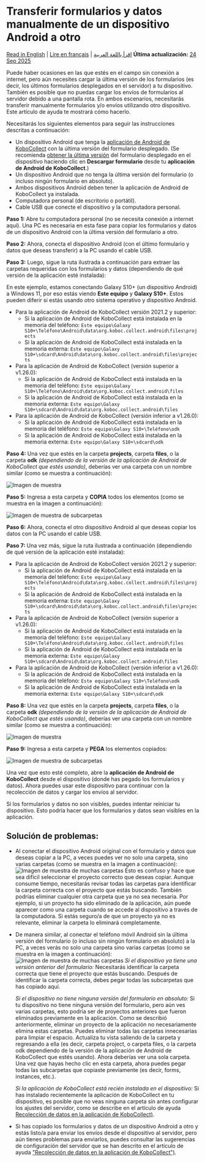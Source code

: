 # Transferir formularios y datos manualmente de un dispositivo Android a otro
<a href="../transferring_forms.html">Read in English</a> | <a href="../fr/transferring_forms.html">Lire en français</a> | <a href="../ar/transferring_forms.html">اقرأ باللغة العربية</a>
**Última actualización:** <a href="https://github.com/kobotoolbox/docs/blob/7def5f54e2441b05b4a2163e682bdd146fa781e1/source/transferring_forms.md" class="reference">24 Sep 2025</a>

Puede haber ocasiones en las que estés en el campo sin conexión a internet,
pero aún necesites cargar la última versión de los formularios (es decir, los últimos
formularios desplegados en el servidor) a tu dispositivo. También es posible que no puedas cargar
los envíos de formularios al servidor debido a una pantalla rota. En ambos escenarios,
necesitarás transferir manualmente formularios y/o envíos utilizando otro dispositivo.
Este artículo de ayuda te mostrará cómo hacerlo.

Necesitarás los siguientes elementos para seguir las instrucciones descritas a continuación:

-   Un dispositivo Android que tenga la [aplicación de Android de KoboCollect](kobocollect_on_android_latest.md) con la última versión del formulario desplegado. (Se
    recomienda [obtener la última versión](https://support.kobotoolbox.org/es/data_collection_kobocollect.html#downloading-forms) del formulario desplegado en el dispositivo
    haciendo clic en **Descargar formulario** desde tu **aplicación de Android de KoboCollect**.)
-   Un dispositivo Android que no tenga la última versión del formulario (o incluso
    ningún formulario en absoluto).
-   Ambos dispositivos Android deben tener la aplicación de Android de KoboCollect ya instalada.
-   Computadora personal (de escritorio o portátil).
-   Cable USB que conecte el dispositivo y la computadora personal.

**Paso 1:** Abre tu computadora personal (no se necesita conexión a internet aquí).
Una PC es necesaria en esta fase para copiar los formularios y datos de un dispositivo Android
con la última versión del formulario a otro.

**Paso 2:** Ahora, conecta el dispositivo Android (con el último formulario y datos que
deseas transferir) a la PC usando el cable USB.

**Paso 3:** Luego, sigue la ruta ilustrada a continuación para extraer las carpetas
requeridas con los formularios y datos (dependiendo de qué versión de la aplicación esté instalada):

<p class="note">
  En este ejemplo, estamos conectando Galaxy S10+ (un dispositivo Android) a Windows
  11, por eso estás viendo <strong>Este equipo</strong> y
  <strong>Galaxy S10+</strong>. Estos pueden diferir si estás usando otro sistema operativo y
  dispositivo Android.
</p>

-   Para la aplicación de Android de KoboCollect versión 2021.2 y superior:
    -   Si la aplicación de Android de KoboCollect está instalada en la memoria del teléfono:
        `Este equipo\Galaxy S10+\Teléfono\Android\data\org.koboc.collect.android\files\projects`
    -   Si la aplicación de Android de KoboCollect está instalada en la memoria externa:
        `Este equipo\Galaxy S10+\sdcard\Android\data\org.koboc.collect.android\files\projects`
-   Para la aplicación de Android de KoboCollect (versión superior a v1.26.0):
    -   Si la aplicación de Android de KoboCollect está instalada en la memoria del teléfono:
        `Este equipo\Galaxy S10+\Teléfono\Android\data\org.koboc.collect.android\files`
    -   Si la aplicación de Android de KoboCollect está instalada en la memoria externa:
        `Este equipo\Galaxy S10+\sdcard\Android\data\org.koboc.collect.android\files`
-   Para la aplicación de Android de KoboCollect (versión inferior a v1.26.0):
    -   Si la aplicación de Android de KoboCollect está instalada en la memoria del teléfono:
        `Este equipo\Galaxy S10+\Teléfono\odk`
    -   Si la aplicación de Android de KoboCollect está instalada en la memoria externa:
        `Este equipo\Galaxy S10+\sdcard\odk`

**Paso 4:** Una vez que estés en la carpeta **projects**, carpeta **files**, o la
carpeta **odk** _(dependiendo de la versión de la aplicación de Android de KoboCollect que estés
usando)_, deberías ver una carpeta con un nombre similar (como se muestra a continuación):

![Imagen de muestra](images/transferring_forms/sample_1_folder.png)

**Paso 5:** Ingresa a esta carpeta y **COPIA** todos los elementos (como se muestra en la imagen
a continuación):

![Imagen de muestra de subcarpetas](images/transferring_forms/sub_folders.png)

**Paso 6:** Ahora, conecta el otro dispositivo Android al que deseas copiar los datos
con la PC usando el cable USB.

**Paso 7:** Una vez más, sigue la ruta ilustrada a continuación (dependiendo de qué
versión de la aplicación esté instalada):

-   Para la aplicación de Android de KoboCollect versión 2021.2 y superior:
    -   Si la aplicación de Android de KoboCollect está instalada en la memoria del teléfono:
        `Este equipo\Galaxy S10+\Teléfono\Android\data\org.koboc.collect.android\files\projects`
    -   Si la aplicación de Android de KoboCollect está instalada en la memoria externa:
        `Este equipo\Galaxy S10+\sdcard\Android\data\org.koboc.collect.android\files\projects`
-   Para la aplicación de Android de KoboCollect (versión superior a v1.26.0):
    -   Si la aplicación de Android de KoboCollect está instalada en la memoria del teléfono:
        `Este equipo\Galaxy S10+\Teléfono\Android\data\org.koboc.collect.android\files`
    -   Si la aplicación de Android de KoboCollect está instalada en la memoria externa:
        `Este equipo\Galaxy S10+\sdcard\Android\data\org.koboc.collect.android\files`
-   Para la aplicación de Android de KoboCollect (versión inferior a v1.26.0):
    -   Si la aplicación de Android de KoboCollect está instalada en la memoria del teléfono:
        `Este equipo\Galaxy S10+\Teléfono\odk`
    -   Si la aplicación de Android de KoboCollect está instalada en la memoria externa:
        `Este equipo\Galaxy S10+\sdcard\odk`

**Paso 8:** Una vez que estés en la carpeta **projects**, carpeta **files**, o la
carpeta **odk** _(dependiendo de la versión de la aplicación de Android de KoboCollect que estés
usando)_, deberías ver una carpeta con un nombre similar (como se muestra a continuación):

![Imagen de muestra](images/transferring_forms/sample_2_folder.png)

**Paso 9:** Ingresa a esta carpeta y **PEGA** los elementos copiados:

![Imagen de muestra de subcarpetas](images/transferring_forms/sub_folders.png)

Una vez que esto esté completo, abre la **aplicación de Android de KoboCollect** desde el dispositivo
(donde has pegado los formularios y datos). Ahora puedes usar este dispositivo para
continuar con la recolección de datos y cargar los envíos al servidor.

<p class="note">
  Si los formularios y datos no son visibles, puedes intentar reiniciar tu dispositivo.
  Esto podría hacer que los formularios y datos sean visibles en la aplicación.
</p>

## Solución de problemas:

-   Al conectar el dispositivo Android original con el formulario y datos que deseas
    copiar a la PC, a veces puedes ver no solo una carpeta, sino varias
    carpetas (como se muestra en la imagen a continuación):
    ![Imagen de muestra de muchas carpetas](images/transferring_forms/sample_many_folders.png)
    Esto es confuso y hace que sea difícil seleccionar el proyecto correcto que
    deseas copiar. Aunque consume tiempo, necesitarás revisar todas las
    carpetas para identificar la carpeta correcta con el proyecto que estás buscando.
    También podrías eliminar cualquier otra carpeta que ya no sea necesaria. Por
    ejemplo, si un proyecto ha sido eliminado de la aplicación, aún puede aparecer
    como una carpeta cuando se accede al dispositivo a través de la computadora. Si estás
    seguro/a de que un proyecto ya no es relevante, eliminar la carpeta lo eliminará
    completamente.

-   De manera similar, al conectar el teléfono móvil Android sin la última
    versión del formulario (o incluso sin ningún formulario en absoluto) a la PC, a veces verás
    no solo una carpeta sino varias carpetas (como se muestra en la imagen a continuación):
    ![Imagen de muestra de muchas carpetas](images/transferring_forms/sample_many_folders.png)
    _Si el dispositivo ya tiene una versión anterior del formulario:_ Necesitarás identificar
    la carpeta correcta que tiene el proyecto que estás buscando. Después de
    identificar la carpeta correcta, debes pegar todas las subcarpetas que
    has copiado aquí.

    _Si el dispositivo no tiene ninguna versión del formulario en absoluto:_ Si tu dispositivo no
    tiene ninguna versión del formulario, pero aún ves varias carpetas, esto podría ser
    de proyectos anteriores que fueron eliminados previamente en la aplicación. Como se describió
    anteriormente, eliminar un proyecto de la aplicación no necesariamente elimina estas
    carpetas. Puedes eliminar todas las carpetas innecesarias para limpiar el espacio.
    Actualiza tu vista saliendo de la carpeta y regresando a ella (es decir, carpeta
    project, o carpeta files, o la carpeta odk dependiendo de la versión de la aplicación de Android de KoboCollect que estés usando). Ahora deberías ver una sola carpeta. Una
    vez que hayas hecho clic en esta carpeta, ahora puedes pegar todas las subcarpetas
    que copiaste previamente (es decir, forms, instances, etc.).

    _Si la aplicación de KoboCollect está recién instalada en el dispositivo:_ Si has
    instalado recientemente la aplicación de KoboCollect en tu dispositivo, es posible que no veas ninguna carpeta
    sin antes configurar los ajustes del servidor, como se describe en el artículo de ayuda
    [Recolección de datos en la aplicación de KoboCollect)](kobocollect_on_android_latest).

-   Si has copiado los formularios y datos de un dispositivo Android a otro y
    estás listo/a para enviar los envíos desde el dispositivo al servidor, pero aún
    tienes problemas para enviarlos, puedes consultar las sugerencias de configuración
    del servidor que se han descrito en el artículo de ayuda ["Recolección de datos en la aplicación de KoboCollect")](kobocollect_on_android_latest).